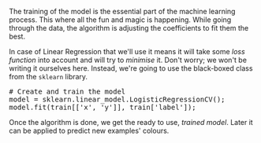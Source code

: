 The training of the model is the essential part of the machine learning process. This where all the fun and magic is happening. While going through the data, the algorithm is adjusting the coefficients to fit them the best.

In case of Linear Regression that we'll use it means it will take some _loss function_ into account and will try to _minimise_ it. Don't worry; we won't be writing it ourselves here. Instead, we're going to use the black-boxed class from the `sklearn` library.

<pre class="file" data-filename="classification.py" data-target="append">
# Create and train the model
model = sklearn.linear_model.LogisticRegressionCV();
model.fit(train[['x', 'y']], train['label']);
</pre>

Once the algorithm is done, we get the ready to use, _trained model_. Later it can be applied to predict new examples' colours.
